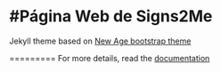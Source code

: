 #Página Web de Signs2Me
=========================

Jekyll theme based on [New Age bootstrap theme ](https://startbootstrap.com/template-overviews/new-age/)

=========
For more details, read the [documentation](http://jekyllrb.com/)
